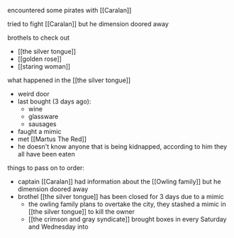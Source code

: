 encountered some pirates with [[Caralan]]

tried to fight [[Caralan]] but he dimension doored away

brothels to check out
- [[the silver tongue]]
- [[golden rose]]
- [[staring woman]]

what happened in the [[the silver tongue]]
- weird door
- last bought (3 days ago):
	- wine
	- glassware
	- sausages
- faught a mimic 
- met [[Martus The Red]]
- he doesn't know anyone that is being kidnapped, according to him they all have been eaten

things to pass on to order:
- captain [[Caralan]] had information about the [[Owling family]] but he dimension doored away
- brothel [[the silver tongue]] has been closed for 3 days due to a mimic
	- the owling family plans to overtake the city, they stashed a mimic in [[the silver tongue]] to kill the owner
	- [[the crimson and gray syndicate]] brought boxes in every Saturday and Wednesday into